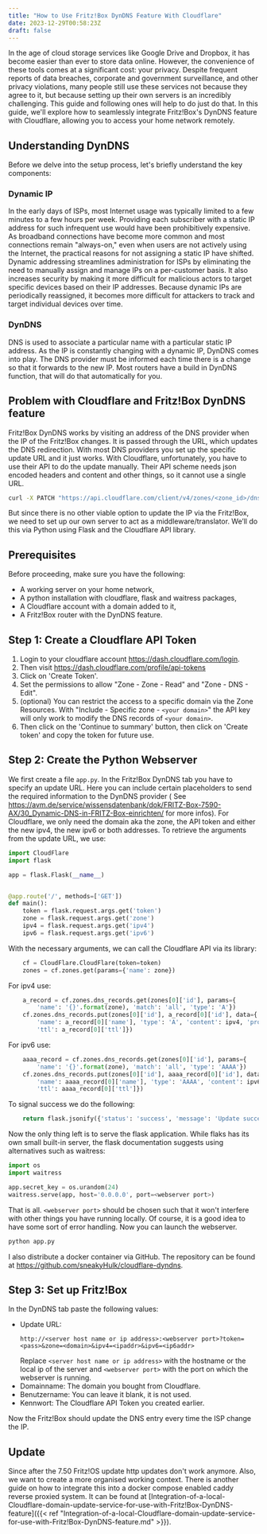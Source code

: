 ```yaml
---
title: "How to Use Fritz!Box DynDNS Feature With Cloudflare"
date: 2023-12-29T00:58:23Z
draft: false
---
```


In the age of cloud storage services like Google Drive and Dropbox, it has become easier than ever to store data online.
However, the convenience of these tools comes at a significant cost: your privacy.
Despite frequent reports of data breaches, corporate and government surveillance, and other privacy violations, many
people still use these services not because they agree to it, but because setting up their own servers is an incredibly
challenging.
This guide and following ones will help to do just do that.
In this guide, we'll explore how to seamlessly integrate Fritz!Box's DynDNS feature with Cloudflare, allowing you to
access your home network remotely.

## Understanding DynDNS

Before we delve into the setup process, let's briefly understand the key components:

### Dynamic IP

In the early days of ISPs, most Internet usage was typically limited to a few minutes to a few hours per week.
Providing each subscriber with a static IP address for such infrequent use would have been prohibitively expensive.
As broadband connections have become more common and most connections remain "always-on," even when users are not
actively using the Internet, the practical reasons for not assigning a static IP have shifted.
Dynamic addressing streamlines administration for ISPs by eliminating the need to manually assign and manage IPs on a
per-customer basis.
It also increases security by making it more difficult for malicious actors to target specific devices based on their IP
addresses.
Because dynamic IPs are periodically reassigned, it becomes more difficult for attackers to track and target individual
devices over time.

### DynDNS

DNS is used to associate a particular name with a particular static IP address.
As the IP is constantly changing with a dynamic IP, DynDNS comes into play.
The DNS provider must be informed each time there is a change so that it forwards to the new IP.
Most routers have a build in DynDNS function, that will do that automatically for you.

## Problem with Cloudflare and Fritz!Box DynDNS feature

Fritz!Box DynDNS works by visiting an address of the DNS provider when the IP of the Fritz!Box changes.
It is passed through the URL, which updates the DNS redirection.
With most DNS providers you set up the specific update URL and it just works.
With Cloudflare, unfortunately, you have to use their API to do the update manually.
Their API scheme needs json encoded headers and content and other things, so it cannot use a single URL.

```bash
curl -X PATCH "https://api.cloudflare.com/client/v4/zones/<zone_id>/dns_records/<dns_record_id>" -d '{"content":"<new public IP>","name":"<domain>","type":"<A for IPv4 and AAAA for IPv6>"}' --header "Authorization: Bearer <API token of domain>"
```

But since there is no other viable option to update the IP via the Fritz!Box, we need to set up our own server to act as
a middleware/translator.
We’ll do this via Python using Flask and the Cloudflare API library.

## Prerequisites

Before proceeding, make sure you have the following:

- A working server on your home network,
- A python installation with cloudflare, flask and waitress packages,
- A Cloudflare account with a domain added to it,
- A Fritz!Box router with the DynDNS feature.

## Step 1: Create a Cloudflare API Token

1. Login to your cloudflare account https://dash.cloudflare.com/login.
2. Then visit https://dash.cloudflare.com/profile/api-tokens
3. Click on 'Create Token'.
4. Set the permissions to allow "Zone - Zone - Read" and "Zone - DNS - Edit".
5. (optional) You can restrict the access to a specific domain via the Zone Resources. With "Include - Specific
   zone - `<your domain>`" the API key will only work to modify the DNS records of `<your domain>`.
6. Then click on the 'Continue to summary' button, then click on 'Create token' and copy the token for future use.

## Step 2: Create the Python Webserver

We first create a file `app.py`.
In the Fritz!Box DynDNS tab you have to specify an update URL.
Here you can include certain placeholders to send the required information to the DynDNS provider (
See https://avm.de/service/wissensdatenbank/dok/FRITZ-Box-7590-AX/30_Dynamic-DNS-in-FRITZ-Box-einrichten/ for more
infos).
For Cloudflare, we only need the domain aka the zone, the API token and either the new ipv4, the new ipv6 or both
addresses.
To retrieve the arguments from the update URL, we use:

```python filename="app.py"
import CloudFlare
import flask

app = flask.Flask(__name__)


@app.route('/', methods=['GET'])
def main():
    token = flask.request.args.get('token')
    zone = flask.request.args.get('zone')
    ipv4 = flask.request.args.get('ipv4')
    ipv6 = flask.request.args.get('ipv6')
```

With the necessary arguments, we can call the Cloudflare API via its library:

```python filename="app.py"
    cf = CloudFlare.CloudFlare(token=token)
    zones = cf.zones.get(params={'name': zone})
```

For ipv4 use:

```python filename="app.py"
    a_record = cf.zones.dns_records.get(zones[0]['id'], params={
        'name': '{}'.format(zone), 'match': 'all', 'type': 'A'})
    cf.zones.dns_records.put(zones[0]['id'], a_record[0]['id'], data={
        'name': a_record[0]['name'], 'type': 'A', 'content': ipv4, 'proxied': a_record[0]['proxied'],
        'ttl': a_record[0]['ttl']})
```

For ipv6 use:

```python filename="app.py"
    aaaa_record = cf.zones.dns_records.get(zones[0]['id'], params={
        'name': '{}'.format(zone), 'match': 'all', 'type': 'AAAA'})
    cf.zones.dns_records.put(zones[0]['id'], aaaa_record[0]['id'], data={
        'name': aaaa_record[0]['name'], 'type': 'AAAA', 'content': ipv6, 'proxied': aaaa_record[0]['proxied'],
        'ttl': aaaa_record[0]['ttl']})
```

To signal success we do the following:

```python filename="app.py"
    return flask.jsonify({'status': 'success', 'message': 'Update successful.'}), 200
```

Now the only thing left is to serve the flask application.
While flaks has its own small built-in server, the flask documentation suggests using alternatives such as waitress:

```python filename="app.py"
import os
import waitress

app.secret_key = os.urandom(24)
waitress.serve(app, host='0.0.0.0', port=<webserver port>)
```

That is all.
`<webserver port>` should be chosen such that it won't interfere with other things you have running locally.
Of course, it is a good idea to have some sort of error handling.
Now you can launch the webserver.

```bash
python app.py
```

I also distribute a docker container via GitHub.
The repository can be found at https://github.com/sneakyHulk/cloudflare-dyndns.

## Step 3: Set up Fritz!Box

In the DynDNS tab paste the following values:

- Update URL:
  ```text
  http://<server host name or ip address>:<webserver port>?token=<pass>&zone=<domain>&ipv4=<ipaddr>&ipv6=<ip6addr>
  ```
  Replace `<server host name or ip address>` with the hostname or the local ip of the server and `<webserver port>` with
  the port on which the webserver is running.
- Domainname: The domain you bought from Cloudflare.
- Benutzername: You can leave it blank, it is not used.
- Kennwort: The Cloudflare API Token you created earlier.

Now the Fritz!Box should update the DNS entry every time the ISP change the IP.

## Update

Since after the 7.50 Fritz!OS update http updates don't work anymore.
Also, we want to create a more organised working context.
There is another guide on how to integrate this into a docker compose enabled caddy reverse proxied system.
It can be found at [Integration-of-a-local-Cloudflare-domain-update-service-for-use-with-Fritz!Box-DynDNS-feature]({{< ref "Integration-of-a-local-Cloudflare-domain-update-service-for-use-with-Fritz!Box-DynDNS-feature.md" >}}).
